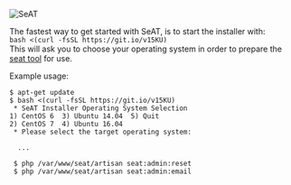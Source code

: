 ![SeAT](http://i.imgur.com/aPPOxSK.png)

The fastest way to get started with SeAT, is to start the installer with:  
`bash <(curl -fsSL https://git.io/v15KU)`  
This will ask you to choose your operating system in order to prepare the [seat tool](installation_guides/getting_started/#seat-tool) for use.

Example usage:
```
$ apt-get update
$ bash <(curl -fsSL https://git.io/v15KU)
 * SeAT Installer Operating System Selection
1) CentOS 6	 3) Ubuntu 14.04  5) Quit
2) CentOS 7	 4) Ubuntu 16.04
 * Please select the target operating system:

  ...

 $ php /var/www/seat/artisan seat:admin:reset
 $ php /var/www/seat/artisan seat:admin:email
```

